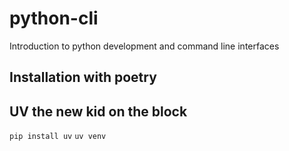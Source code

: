 # python-cli
Introduction to python development and command line interfaces

## Installation with poetry

## UV the new kid on the block
`pip install uv`
`uv venv`
